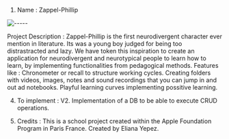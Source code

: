 1. Name : Zappel-Phillip


![-----](https://raw.githubusercontent.com/andreasbm/readme/master/assets/lines/rainbow.png)


Project Description : Zappel-Phillip is the first neurodivergent character ever mention in literature. Its was a young boy judged for being too distrastracted and lazy.
We have token this inspiration to create an application for neurodivergent and neurotypical people to learn how to learn, by implementing functionalities from pedagogical methods.
Features like :
Chronometer or recall to structure working cycles.
Creating folders with videos, images, notes and sound recordings that you can jump in and out ad notebooks.
Playful learning curves implementing possitive learning.


4. To implement : V2. Implementation of a DB to be able to execute CRUD operations.

5. Credits : This is a school project created within the Apple Foundation Program in Paris France.
Created by Eliana Yepez.
